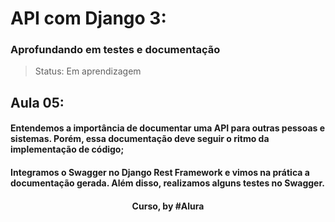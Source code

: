 # API com Django 3:
### Aprofundando em testes e documentação

> Status: Em aprendizagem

## Aula 05: 

#### Entendemos a importância de documentar uma API para outras pessoas e sistemas. Porém, essa documentação deve seguir o ritmo da implementação de código;

#### Integramos o Swagger no Django Rest Framework e vimos na prática a documentação gerada. Além disso, realizamos alguns testes no Swagger.

<div align=center>
  <h4>Curso, by #Alura</h4>